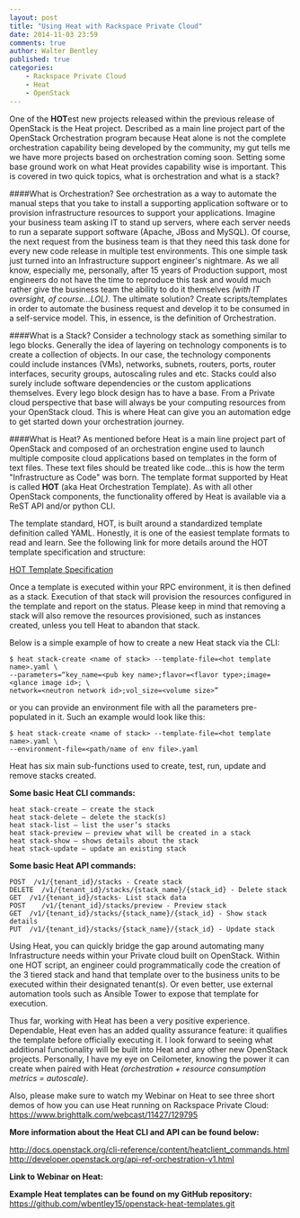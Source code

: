 ```yaml
---
layout: post
title: "Using Heat with Rackspace Private Cloud"
date: 2014-11-03 23:59
comments: true
author: Walter Bentley
published: true
categories:
    - Rackspace Private Cloud
    - Heat
    - OpenStack 
---
```


One of the **HOT**est new projects released within the previous release of OpenStack is the Heat project.  Described as a main line project part of the OpenStack Orchestration program because Heat alone is not the complete orchestration capability being developed by the community, my gut tells me we have more projects based on orchestration coming soon.  Setting some base ground work on what Heat provides capability wise is important.  This is covered in two quick topics, what is orchestration and what is a stack?

####What is Orchestration?
See orchestration as a way to automate the manual steps that you take to install a supporting application software or to provision infrastructure resources to support your applications. Imagine your business team asking IT to stand up servers, where each server needs to run a separate support software (Apache, JBoss and MySQL). Of course, the next request from the business team is that they need this task done for every new code release in multiple test environments. This one simple task just turned into an Infrastructure support engineer's nightmare. As we all know, especially me, personally, after 15 years of Production support, most engineers do not have the time to reproduce this task and would much rather give the business team the ability to do it themselves *(with IT oversight, of course…LOL)*. The ultimate solution? Create scripts/templates in order to automate the business request and develop it to be consumed in a self-service model. This, in essence, is the definition of Orchestration.

####What is a Stack?
Consider a technology stack as something similar to lego blocks. Generally the idea of layering on technology components is to create a collection of objects. In our case, the technology components could include instances (VMs), networks, subnets, routers, ports, router interfaces, security groups, autoscaling rules and etc. Stacks could also surely include software dependencies or the custom applications themselves.  Every lego block design has to have a base.  From a Private cloud perspective that base will always be your computing resources from your OpenStack cloud.  This is where Heat can give you an automation edge to get started down your orchestration journey.

####What is Heat?
As mentioned before Heat is a main line project part of OpenStack and composed of an orchestration engine used to launch multiple composite cloud applications based on templates in the form of text files.  These text files should be treated like code…this is how the term "Infrastructure as Code" was born.  The template format supported by Heat is called **HOT** (aka Heat Orchestration Template).  As with all other OpenStack components, the functionality offered by Heat is available via a ReST API and/or python CLI.

The template standard, HOT, is built around a standardized template definition called YAML.  Honestly, it is one of the easiest template formats to read and learn.  See the following link for more details around the HOT template specification and structure:  

[HOT Template Specification](http://docs.openstack.org/developer/heat/template_guide/hot_spec.html)

Once a template is executed within your RPC environment, it is then defined as a stack.  Execution of that stack will provision the resources configured in the template and report on the status.  Please keep in mind that removing a stack will also remove the resources provisioned, such as instances created, unless you tell Heat to abandon that stack.  

Below is a simple example of how to create a new Heat stack via the CLI:

	$ heat stack-create <name of stack> --template-file=<hot template name>.yaml \
	--parameters=“key_name=<pub key name>;flavor=<flavor type>;image=<glance image id>; \
	network=<neutron network id>;vol_size=<volume size>”

or you can provide an environment file with all the parameters pre-populated in it.  Such an example would look like this:

	$ heat stack-create <name of stack> --template-file=<hot template name>.yaml \
    --environment-file=<path/name of env file>.yaml


Heat has six main sub-functions used to create, test, run, update and remove stacks created.

**Some basic Heat CLI commands:**

	heat stack-create – create the stack
	heat stack-delete – delete the stack(s)
	heat stack-list – list the user’s stacks
	heat stack-preview – preview what will be created in a stack
	heat stack-show – shows details about the stack
	heat stack-update – update an existing stack

**Some basic Heat API commands:**

	POST  /v1/{tenant_id}/stacks - Create stack
	DELETE  /v1/{tenant_id}/stacks/{stack_name}/{stack_id} - Delete stack
	GET  /v1/{tenant_id}/stacks- List stack data
	POST    /v1/{tenant_id}/stacks/preview - Preview stack
	GET  /v1/{tenant_id}/stacks/{stack_name}/{stack_id} - Show stack details
	PUT  /v1/{tenant_id}/stacks/{stack_name}/{stack_id} - Update stack

Using Heat, you can quickly bridge the gap around automating many Infrastructure needs within your Private cloud built on OpenStack. Within one HOT script, an engineer could programmatically code the creation of the 3 tiered stack and hand that template over to the business units to be executed within their designated tenant(s). Or even better, use external automation tools such as Ansible Tower to expose that template for execution.

Thus far, working with Heat has been a very positive experience. Dependable, Heat even has an added quality assurance feature: it qualifies the template before officially executing it. I look forward to seeing what additional functionality will be built into Heat and any other new OpenStack projects. Personally, I have my eye on Ceilometer, knowing the power it can create when paired with Heat *(orchestration + resource consumption metrics = autoscale)*.

Also, please make sure to watch my Webinar on Heat to see three short demos of how you can use Heat running on Rackspace Private Cloud:
https://www.brighttalk.com/webcast/11427/129795 

**More information about the Heat CLI and API can be found below:**

http://docs.openstack.org/cli-reference/content/heatclient_commands.html
http://developer.openstack.org/api-ref-orchestration-v1.html

**Link to Webinar on Heat:**

**Example Heat templates can be found on my GitHub repository:**
https://github.com/wbentley15/openstack-heat-templates.git